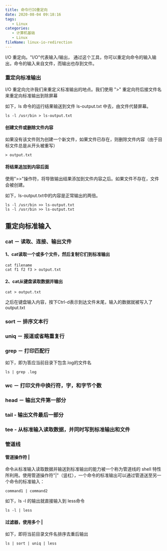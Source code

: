 ```yaml
---
title: 命令行IO重定向
date: 2020-08-04 09:18:16
tags:
   - Linux
categories:
   - 计算机基础
   - Linux
fileName: linux-io-redirection
---
```




I/O 重定向。"I/O"代表输入/输出，
通过这个工具，你可以重定向命令的输入输出，命令的输入来自文件，而输出也存到文件。



### 重定向标准输出

I/O 重定向允许我们来重定义标准输出的地点。我们使用 ">" 重定向符后接文件名来重定向标准输出到除屏幕

如下，ls 命令的运行结果输送到文件 ls-output.txt 中去，由文件代替屏幕。

```
ls -l /usr/bin > ls-output.txt
```

#### 创建文件或删除文件内容

如果没有该文件则为创建一个新文件，如果文件已存在，则删除文件内容（由于目标文件总是从开头被重写）

```
> output.txt
```

#### 将结果追加到内容后面

使用">\>"操作符，将导致输出结果添加到文件内容之后。如果文件不存在，文件会被创建。

如下，ls-output.txt中的内容是正常输出的两倍。

```
ls -l /usr/bin >> ls-output.txt
ls -l /usr/bin >> ls-output.txt
```



## 重定向标准输入

### cat － 读取、连接、输出文件

#### 1、cat读取一个或多个文件，然后复制它们到标准输出

```
cat filename
cat f1 f2 f3 > output.txt
```

#### 2、cat从键盘读取数据并输出

```
cat > output.txt
```

之后在键盘输入内容，按下Ctrl-d表示到达文件末尾，输入的数据就被写入了output.txt

### sort － 排序文本行

### uniq － 报道或省略重复行

### grep － 打印匹配行

如下，即为答应当前目录下包含.log的文件名

```
ls | grep .log
```

### wc － 打印文件中换行符，字，和字节个数

### head － 输出文件第一部分

### tail - 输出文件最后一部分

### tee - 从标准输入读取数据，并同时写到标准输出和文件



### 管道线

#### 管道操作符 |

命令从标准输入读取数据并输送到标准输出的能力被一个称为管道线的 shell 特性所利用。使用管道操作符"|"（竖杠），一个命令的标准输出可以通过管道送至另一个命令的标准输入：

```
command1 | command2
```

如下，ls -l 的输出就直接输入到 less命令

```
ls -l | less
```

#### 过滤器，使用多个 |

如下，即将当前目录文件名排序去重后输出

```
ls | sort | uniq | less
```